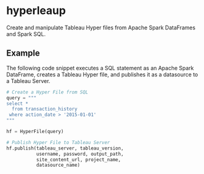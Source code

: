 # hyperleaup
Create and manipulate Tableau Hyper files from Apache Spark DataFrames and Spark SQL.

## Example
The following code snippet executes a SQL statement as an Apache Spark DataFrame,
creates a Tableau Hyper file, and publishes it as a datasource to a Tableau Server.
```python
# Create a Hyper File from SQL
query = """
select *
  from transaction_history
 where action_date > '2015-01-01'
"""

hf = HyperFile(query)

# Publish Hyper File to Tableau Server
hf.publish(tableau_server, tableau_version,
           username, password, output_path,
           site_content_url, project_name,
           datasource_name)
```
